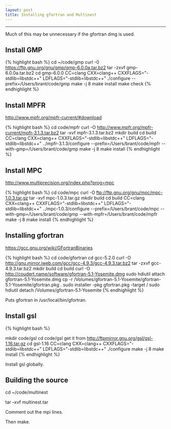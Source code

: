 ```yaml
---
layout: post
title: Installing gfortran and Multinest
---
```


---

Much of this may be unnecessary if the gfortran dmg is used.

Install GMP
-----------

{% highlight bash %}
cd ~/code/gmp
curl -0 https://ftp.gnu.org/gnu/gmp/gmp-6.0.0a.tar.bz2
tar -zxvf gmp-6.0.0a.tar.bz2 
cd gmp-6.0.0
CC=clang CXX=clang++ CXXFLAGS="-stdlib=libstdc++" LDFLAGS="-stdlib=libstdc++" ./configure --prefix=/Users/brant/code/gmp
make -j 8
make install
make check
{% endhighlight %}

Install MPFR
------------

<http://www.mpfr.org/mpfr-current/#download>

{% highlight bash %}
cd code/mpfr
curl -O http://www.mpfr.org/mpfr-current/mpfr-3.1.3.tar.bz2
tar -xvf mpfr-3.1.3.tar.bz2
mkdir build
cd build
CC=clang CXX=clang++ CXXFLAGS="-stdlib=libstdc++" LDFLAGS="-stdlib=libstdc++" ../mpfr-3.1.3/configure --prefix=/Users/brant/code/mpfr --with-gmp=/Users/brant/code/gmp
make -j 8
make install
{% endhighlight %}

Install MPC
-----------

<http://www.multiprecision.org/index.php?prog=mpc>

{% highlight bash %}
cd code/mpc
curl -O ftp://ftp.gnu.org/gnu/mpc/mpc-1.0.3.tar.gz
tar -xvf mpc-1.0.3.tar.gz 
mkdir build
cd build
CC=clang CXX=clang++ CXXFLAGS="-stdlib=libstdc++" LDFLAGS="-stdlib=libstdc++" ../mpc-1.0.3/configure --prefix=/Users/brant/code/mpc --with-gmp=/Users/brant/code/gmp --with-mpfr=/Users/brant/code/mpfr
make -j 8
make install
{% endhighlight %}

Installing gfortran
-------------------

<https://gcc.gnu.org/wiki/GFortranBinaries>


{% highlight bash %}
cd code/gfortran
cd gcc-5.2.0
curl -O http://gnu.mirror.iweb.com/gcc/gcc-4.9.3/gcc-4.9.3.tar.bz2
tar -zxvf gcc-4.9.3.tar.bz2
mkdir build
cd build
curl -O http://coudert.name/software/gfortran-5.1-Yosemite.dmg
 sudo hdiutil attach gfortran-5.1-Yosemite.dmg 
 cp -r /Volumes/gfortran-5.1-Yosemite/gfortran-5.1-Yosemite/gfortran.pkg .
 sudo installer -pkg gfortran.pkg -target /
 sudo hdiutil detach /Volumes/gfortran-5.1-Yosemite
{% endhighlight %}

Puts gfortran in /usr/local/bin/gfortran.

Install gsl
-----------

{% highlight bash %}

mkdir code/gsl
cd code/gsl
get it from http://ftpmirror.gnu.org/gsl/gsl-1.16.tar.gz
cd gsl-1.16
CC=clang CXX=clang++ CXXFLAGS="-stdlib=libstdc++" LDFLAGS="-stdlib=libstdc++" ./configure
make -j 8
make install
{% endhighlight %}

Install gsl globally.

Building the source
-------------------

cd ~/code/multinest

tar -xvf multinest.tar

Comment out the mpi lines.

Then make.
